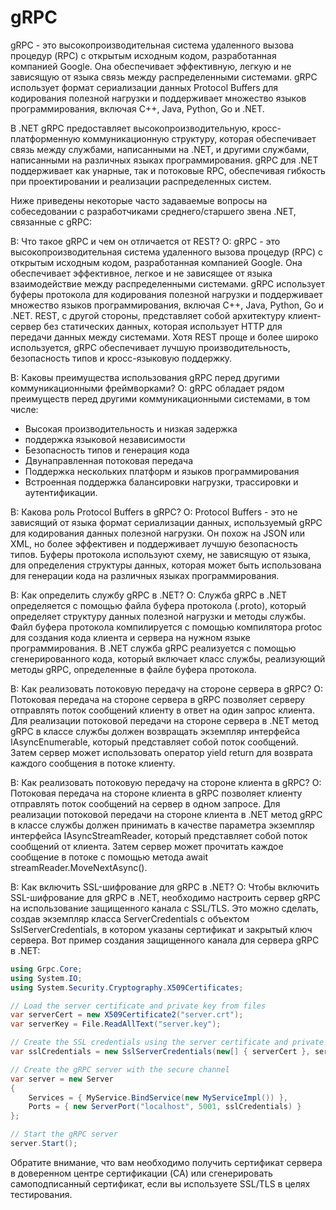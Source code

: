# **gRPC**

gRPC - это высокопроизводительная система удаленного вызова процедур (RPC) с открытым исходным кодом, разработанная компанией Google. Она обеспечивает эффективную, легкую и не зависящую от языка связь между распределенными системами. gRPC использует формат сериализации данных Protocol Buffers для кодирования полезной нагрузки и поддерживает множество языков программирования, включая C++, Java, Python, Go и .NET.

В .NET gRPC предоставляет высокопроизводительную, кросс-платформенную коммуникационную структуру, которая обеспечивает связь между службами, написанными на .NET, и другими службами, написанными на различных языках программирования. gRPC для .NET поддерживает как унарные, так и потоковые RPC, обеспечивая гибкость при проектировании и реализации распределенных систем.

Ниже приведены некоторые часто задаваемые вопросы на собеседовании с разработчиками среднего/старшего звена .NET, связанные с gRPC:

В: Что такое gRPC и чем он отличается от REST?
О: gRPC - это высокопроизводительная система удаленного вызова процедур (RPC) с открытым исходным кодом, разработанная компанией Google. Она обеспечивает эффективное, легкое и не зависящее от языка взаимодействие между распределенными системами. gRPC использует буферы протокола для кодирования полезной нагрузки и поддерживает множество языков программирования, включая C++, Java, Python, Go и .NET. REST, с другой стороны, представляет собой архитектуру клиент-сервер без статических данных, которая использует HTTP для передачи данных между системами. Хотя REST проще и более широко используется, gRPC обеспечивает лучшую производительность, безопасность типов и кросс-языковую поддержку.

В: Каковы преимущества использования gRPC перед другими коммуникационными фреймворками?
О: gRPC обладает рядом преимуществ перед другими коммуникационными системами, в том числе:
- Высокая производительность и низкая задержка
- поддержка языковой независимости
- Безопасность типов и генерация кода
- Двунаправленная потоковая передача
- Поддержка нескольких платформ и языков программирования
- Встроенная поддержка балансировки нагрузки, трассировки и аутентификации.

В: Какова роль Protocol Buffers в gRPC?
О: Protocol Buffers - это не зависящий от языка формат сериализации данных, используемый gRPC для кодирования данных полезной нагрузки. Он похож на JSON или XML, но более эффективен и поддерживает лучшую безопасность типов. Буферы протокола используют схему, не зависящую от языка, для определения структуры данных, которая может быть использована для генерации кода на различных языках программирования.

В: Как определить службу gRPC в .NET?
О: Служба gRPC в .NET определяется с помощью файла буфера протокола (.proto), который определяет структуру данных полезной нагрузки и методы службы. Файл буфера протокола компилируется с помощью компилятора protoc для создания кода клиента и сервера на нужном языке программирования. В .NET служба gRPC реализуется с помощью сгенерированного кода, который включает класс службы, реализующий методы gRPC, определенные в файле буфера протокола.

В: Как реализовать потоковую передачу на стороне сервера в gRPC?
О: Потоковая передача на стороне сервера в gRPC позволяет серверу отправлять поток сообщений клиенту в ответ на один запрос клиента. Для реализации потоковой передачи на стороне сервера в .NET метод gRPC в классе службы должен возвращать экземпляр интерфейса IAsyncEnumerable<T>, который представляет собой поток сообщений. Затем сервер может использовать оператор yield return для возврата каждого сообщения в потоке клиенту.

В: Как реализовать потоковую передачу на стороне клиента в gRPC?
О: Потоковая передача на стороне клиента в gRPC позволяет клиенту отправлять поток сообщений на сервер в одном запросе. Для реализации потоковой передачи на стороне клиента в .NET метод gRPC в классе службы должен принимать в качестве параметра экземпляр интерфейса IAsyncStreamReader<T>, который представляет собой поток сообщений от клиента. Затем сервер может прочитать каждое сообщение в потоке с помощью метода await streamReader.MoveNextAsync().

В: Как включить SSL-шифрование для gRPC в .NET?
О: Чтобы включить SSL-шифрование для gRPC в .NET, необходимо настроить сервер gRPC на использование защищенного канала с SSL/TLS. Это можно сделать, создав экземпляр класса ServerCredentials с объектом SslServerCredentials, в котором указаны сертификат и закрытый ключ сервера. Вот пример создания защищенного канала для сервера gRPC в .NET:

```csharp
using Grpc.Core;
using System.IO;
using System.Security.Cryptography.X509Certificates;

// Load the server certificate and private key from files
var serverCert = new X509Certificate2("server.crt");
var serverKey = File.ReadAllText("server.key");

// Create the SSL credentials using the server certificate and private key
var sslCredentials = new SslServerCredentials(new[] { serverCert }, serverKey, false);

// Create the gRPC server with the secure channel
var server = new Server
{
    Services = { MyService.BindService(new MyServiceImpl()) },
    Ports = { new ServerPort("localhost", 5001, sslCredentials) }
};

// Start the gRPC server
server.Start();
```

Обратите внимание, что вам необходимо получить сертификат сервера в доверенном центре сертификации (CA) или сгенерировать самоподписанный сертификат, если вы используете SSL/TLS в целях тестирования.
